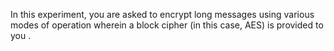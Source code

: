 In this experiment, you are asked to encrypt long messages using various modes of operation wherein a block cipher (in this case, AES) is provided to you .